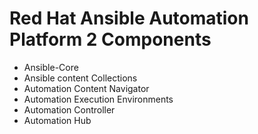 # Red Hat Ansible Automation Platform 2 Components

- Ansible-Core
- Ansible content Collections
- Automation Content Navigator
- Automation Execution Environments
- Automation Controller
- Automation Hub